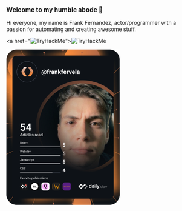### Welcome to my humble abode 👋
Hi everyone, my name is Frank Fernandez, actor/programmer with a passion for automating and creating awesome stuff.

<a href="<img src="https://tryhackme-badges.s3.amazonaws.com/fraken.png" alt="TryHackMe">"><img src="https://tryhackme-badges.s3.amazonaws.com/fraken.png" alt="TryHackMe"></a>

<a href="https://app.daily.dev/frankfervela"><img src="https://github.com/frankfervela/frankfervela/blob/main/devcard.svg" width="300" alt="Frank Fernandez's Dev Card"/></a>
<!--
**frankfervela/frankfervela** is a ✨ _special_ ✨ repository because its `README.md` (this file) appears on your GitHub profile.

Here are some ideas to get you started:

- 🔭 I’m currently working on ...
- 🌱 I’m currently learning ...
- 👯 I’m looking to collaborate on ...
- 🤔 I’m looking for help with ...
- 💬 Ask me about ...
- 📫 How to reach me: ...
- 😄 Pronouns: ...
- ⚡ Fun fact: ...
-->
